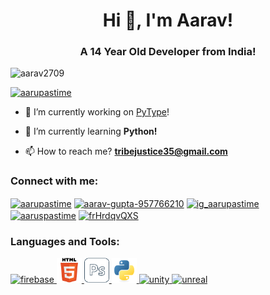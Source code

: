 <h1 align="center">Hi 👋, I'm Aarav!</h1>
<h3 align="center">A 14 Year Old Developer from India!</h3>

<p align="left"> <img src="https://komarev.com/ghpvc/?username=aarav2709&label=Profile%20views&color=0e75b6&style=flat" alt="aarav2709" /> </p>

<p align="left"> <a href="https://twitter.com/aarupastime" target="blank"><img src="https://img.shields.io/twitter/follow/aarupastime?logo=twitter&style=for-the-badge" alt="aarupastime" /></a> </p>

- 🔭 I’m currently working on [PyType](https://github.com/Aarav2709/PyType)!

- 🌱 I’m currently learning **Python!**

- 📫 How to reach me? **tribejustice35@gmail.com**

<h3 align="left">Connect with me:</h3>
<p align="left">
<a href="https://twitter.com/aarupastime" target="blank"><img align="center" src="https://raw.githubusercontent.com/rahuldkjain/github-profile-readme-generator/master/src/images/icons/Social/twitter.svg" alt="aarupastime" height="30" width="40" /></a>
<a href="https://linkedin.com/in/aarav-gupta-957766210" target="blank"><img align="center" src="https://raw.githubusercontent.com/rahuldkjain/github-profile-readme-generator/master/src/images/icons/Social/linked-in-alt.svg" alt="aarav-gupta-957766210" height="30" width="40" /></a>
<a href="https://instagram.com/ig_aarupastime" target="blank"><img align="center" src="https://raw.githubusercontent.com/rahuldkjain/github-profile-readme-generator/master/src/images/icons/Social/instagram.svg" alt="ig_aarupastime" height="30" width="40" /></a>
<a href="https://www.youtube.com/c/aaruspastime" target="blank"><img align="center" src="https://raw.githubusercontent.com/rahuldkjain/github-profile-readme-generator/master/src/images/icons/Social/youtube.svg" alt="aaruspastime" height="30" width="40" /></a>
<a href="https://discord.gg/frHrdqvQXS" target="blank"><img align="center" src="https://raw.githubusercontent.com/rahuldkjain/github-profile-readme-generator/master/src/images/icons/Social/discord.svg" alt="frHrdqvQXS" height="30" width="40" /></a>
</p>

<h3 align="left">Languages and Tools:</h3>
<p align="left"> <a href="https://firebase.google.com/" target="_blank" rel="noreferrer"> <img src="https://www.vectorlogo.zone/logos/firebase/firebase-icon.svg" alt="firebase" width="40" height="40"/> </a> <a href="https://www.w3.org/html/" target="_blank" rel="noreferrer"> <img src="https://raw.githubusercontent.com/devicons/devicon/master/icons/html5/html5-original-wordmark.svg" alt="html5" width="40" height="40"/> </a> <a href="https://www.photoshop.com/en" target="_blank" rel="noreferrer"> <img src="https://raw.githubusercontent.com/devicons/devicon/master/icons/photoshop/photoshop-line.svg" alt="photoshop" width="40" height="40"/> </a> <a href="https://www.python.org" target="_blank" rel="noreferrer"> <img src="https://raw.githubusercontent.com/devicons/devicon/master/icons/python/python-original.svg" alt="python" width="40" height="40"/> </a> <a href="https://unity.com/" target="_blank" rel="noreferrer"> <img src="https://www.vectorlogo.zone/logos/unity3d/unity3d-icon.svg" alt="unity" width="40" height="40"/> </a> <a href="https://unrealengine.com/" target="_blank" rel="noreferrer"> <img src="https://raw.githubusercontent.com/kenangundogan/fontisto/036b7eca71aab1bef8e6a0518f7329f13ed62f6b/icons/svg/brand/unreal-engine.svg" alt="unreal" width="40" height="40"/> </a> </p>
